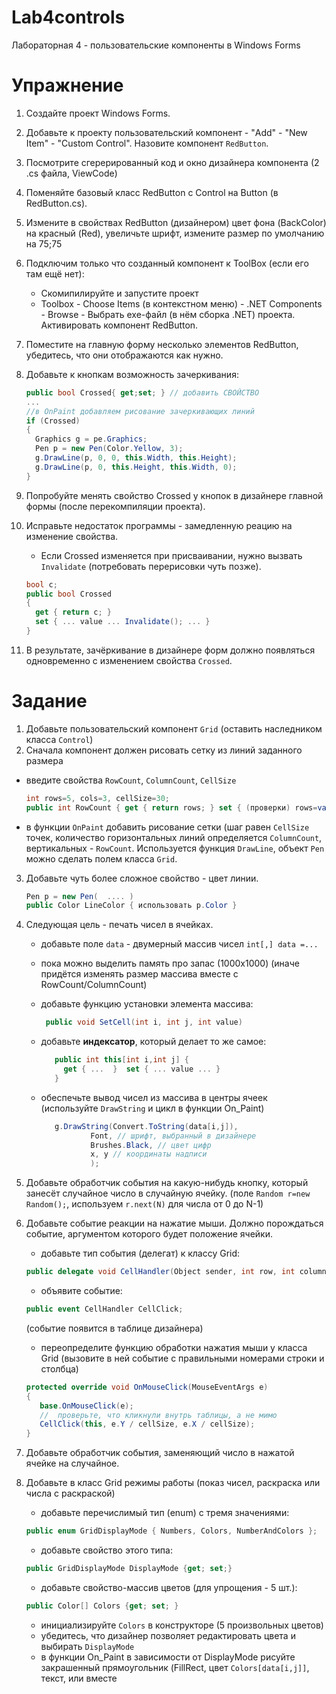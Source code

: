 Lab4controls
============

Лабораторная 4 - пользовательские компоненты в Windows Forms


Упражнение
=======

1. Создайте проект Windows Forms.
2. Добавьте к проекту пользовательский компонент - "Add" - "New Item" - "Custom Control". Назовите компонент ``RedButton``.
3. Посмотрите сгерерированный код и окно дизайнера компонента (2 .cs файла, ViewCode)
4. Поменяйтe базовый класс RedButton с Control на Button (в RedButton.cs).
5. Измените в свойствах  RedButton (дизайнером) цвет фона (BackColor) на красный (Red), увеличьте шрифт, измените размер по умолчанию 
на 75;75
6. Подключим только что созданный компонент к ToolBox (если его там ещё нет): 
   - Скомипилируйте и запустите проект
   - Toolbox - Choose Items (в контекстном меню) - .NET Components - Browse - Выбрать exe-файл (в нём сборка .NET) проекта. Активировать компонент RedButton.
7. Поместите на главную форму несколько элементов RedButton, убедитесь, что они отображаются как нужно.   
8. Добавьте к кнопкам возможность зачеркивания:

    ```c#
    public bool Crossed{ get;set; } // добавить СВОЙСТВО
    ...
    //в OnPaint добавляем рисование зачеркивающих линий
    if (Crossed)
    {
      Graphics g = pe.Graphics;
      Pen p = new Pen(Color.Yellow, 3);
      g.DrawLine(p, 0, 0, this.Width, this.Height);
      g.DrawLine(p, 0, this.Height, this.Width, 0);
    }
    ```
    
9. Попробуйте менять свойство Crossed у кнопок в дизайнере главной формы (после перекомпиляции проекта).
10. Исправьте недостаток программы - замедленную реацию на изменение свойства. 
    - Если Crossed изменяется при присваивании, нужно вызвать ``Invalidate`` (потребовать перерисовки чуть позже).

    ```c#
    bool c;
    public bool Crossed
    {
      get { return c; }
      set { ... value ... Invalidate(); ... }
    }
    ```
11. В результате, зачёркивание в дизайнере форм должно появляться одновременно с изменением свойства ``Crossed``.

Задание
=======

1. Добавьте пользовательский компонент ``Grid`` (оставить наследником класса ``Control``)
2. Сначала компонент должен рисовать сетку из линий заданного размера
  - введите свойства ``RowCount``, ``ColumnCount``, ``CellSize``

     ```c#
     int rows=5, cols=3, cellSize=30;
     public int RowCount { get { return rows; } set { (проверки) rows=value (Invalidate(), если нужно) }
     ```

  - в функции ``OnPaint`` добавить рисование сетки (шаг равен ``CellSize`` точек, количество горизонтальных линий определяется ``ColumnCount``, вертикальных - ``RowCount``. Используется функция ``DrawLine``, объект ``Pen`` можно сделать полем класса ``Grid``.
 
3. Добавьте чуть более сложное свойство - цвет линии.
    
    ```c#
    Pen p = new Pen(  .... )
    public Color LineColor { использовать p.Color }
    ```

4. Следующая цель - печать чисел в ячейках.
    - добавьте поле ``data`` - двумерный массив чисел ``int[,] data =...``
    - пока можно выделить память про запас (1000x1000) (иначе придётся изменять размер массива вместе c RowCount/ColumnCount)
    - добавьте функцию установки элемента массива:
    
       ```c#
        public void SetCell(int i, int j, int value)
       ```
    
    - добавьте **индексатор**, который делает то же самое:
    
       ```c#
          public int this[int i,int j] {
            get { ...  }  set { ... value ... }
          }
       ```
    
    - обеспечьте вывод чисел из массива в центры ячеек (используйте ``DrawString`` и цикл в функции On_Paint)

       ```c#
          g.DrawString(Convert.ToString(data[i,j]), 
                  Font, // шрифт, выбранный в дизайнере
                  Brushes.Black, // цвет цифр
                  x, y // координаты надписи
                  );
       ```

5. Добавьте обработчик события на какую-нибудь кнопку, который занесёт случайное число в случайную ячейку.
(поле ``Random r=new Random();``, используем ``r.next(N)`` для числа от 0 до N-1)

6. Добавьте событие реакции на нажатие мыши. Должно порождаться событие, аргументом которого будет положение ячейки.
     - добавьте тип события (делегат) к классу Grid:
     
     ```c#
     public delegate void CellHandler(Object sender, int row, int column);
     ```
     
     - объявите событие:
     
     ```c#
     public event CellHandler CellClick;
     ```
     
     (событие появится в таблице дизайнера)
     
     - переопределите функцию обработки нажатия мыши у класса Grid (вызовите в ней событие с правильными номерами строки и столбца)
     
     ```c#
     protected override void OnMouseClick(MouseEventArgs e)
     {
        base.OnMouseClick(e);
        //  проверьте, что кликнули внутрь таблицы, а не мимо
        CellClick(this, e.Y / cellSize, e.X / cellSize);
     }
     ```
     
6. Добавьте обработчик события, заменяющий число в нажатой ячейке на случайное.

7. Добавьте в класс Grid режимы работы (показ чисел, раскраска или числа с раскраской)
    - добавьте перечислимый тип (enum) с тремя значениями:
     
     ```c#
     public enum GridDisplayMode { Numbers, Colors, NumberAndColors };
     ```
    
    - добавьте cвойство этого типа:
    
     ```c#
     public GridDisplayMode DisplayMode {get; set;}
     ```
     
    - добавьте свойство-массив цветов (для упрощения - 5 шт.):
    
     ```c#
     public Color[] Colors {get; set; } 
     ```
    
    - инициализируйте ``Colors`` в конструкторе (5 произвольных цветов)
    - убедитесь, что дизайнер позволяет редактировать цвета и выбирать ``DisplayMode``
    - в функции On_Paint в зависимости от DisplayMode рисуйте закрашенный прямоугольник (FillRect, цвет ``Colors[data[i,j]]``, текст, или вместе
    
